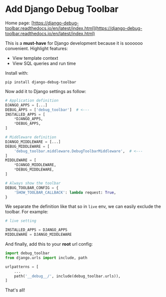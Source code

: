 # Add Django Debug Toolbar

Home page: [https://django-debug-toolbar.readthedocs.io/en/latest/index.html](https://django-debug-toolbar.readthedocs.io/en/latest/index.html)

This is a **must-have** for Django development because it is soooooo convenient. Highlight features:

* View template context
* View SQL queries and run time

Install with:

```text
pip install django-debug-toolbar
```

Now add it to Django settings as follow:

```python
# Application definition
DJANGO_APPS = [...]
DEBUG_APPS = ['debug_toolbar']  # <---
INSTALLED_APPS = [
    *DJANGO_APPS,
    *DEBUG_APPS,
]

# Middleware definition
DJANGO_MIDDLEWARE = [...]
DEBUG_MIDDLEWARE = [
    'debug_toolbar.middleware.DebugToolbarMiddleware',  # <---
]
MIDDLEWARE = [
    *DJANGO_MIDDLEWARE,
    *DEBUG_MIDDLEWARE,
]

# Always show the toolbar
DEBUG_TOOLBAR_CONFIG = {
    'SHOW_TOOLBAR_CALLBACK': lambda request: True,
}
```

We separate the definition like that so in `live` env, we can easily exclude the toolbar. For example:

```python
# live setting

INSTALLED_APPS = DJANGO_APPS
MIDDLEWARE = DJANGO_MIDDLEWARE
```

And finally, add this to your **root** url config:

```python
import debug_toolbar
from django.urls import include, path

urlpatterns = [
    ...
    path('__debug__/', include(debug_toolbar.urls)),
]
```

That's all!

